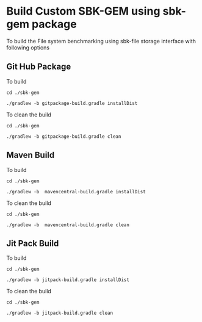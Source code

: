 # Build Custom SBK-GEM using sbk-gem package 

To build the File system benchmarking using sbk-file storage interface with following options 

## Git Hub Package

To build
```
cd ./sbk-gem

./gradlew -b gitpackage-build.gradle installDist

```

To clean the build

```
cd ./sbk-gem

./gradlew -b gitpackage-build.gradle clean
```


## Maven Build

To build
```
cd ./sbk-gem

./gradlew -b  mavencentral-build.gradle installDist

```

To clean the build

```
cd ./sbk-gem

./gradlew -b  mavencentral-build.gradle clean
```

## Jit Pack Build

To build
```
cd ./sbk-gem

./gradlew -b jitpack-build.gradle installDist

```

To clean the build

```
cd ./sbk-gem

./gradlew -b jitpack-build.gradle clean
```